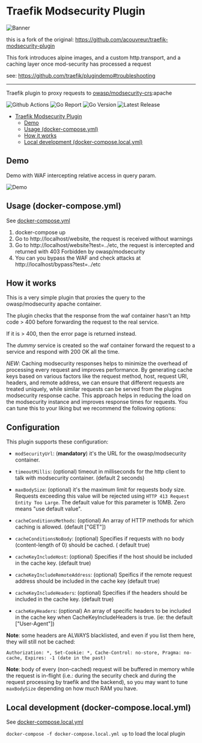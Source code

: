 # Traefik Modsecurity Plugin

![Banner](./img/banner.png)

this is a fork of the original: https://github.com/acouvreur/traefik-modsecurity-plugin

This fork introduces alpine images, and a custom http.transport, and a caching layer once mod-security has processed a
request

see:  https://github.com/traefik/plugindemo#troubleshooting

----

Traefik plugin to proxy requests to [owasp/modsecurity-crs](https://hub.docker.com/r/owasp/modsecurity-crs):apache

![Github Actions](https://img.shields.io/github/actions/workflow/status/madebymode/traefik-modsecurity-plugin/build.yml?style=flat-square&branch=main)
![Go Report](https://goreportcard.com/badge/github.com/madebymode/traefik-modsecurity-plugin?style=flat-square)
![Go Version](https://img.shields.io/github/go-mod/go-version/madebymode/traefik-modsecurity-plugin?style=flat-square)
![Latest Release](https://img.shields.io/github/release/madebymode/traefik-modsecurity-plugin/all.svg?style=flat-square)

- [Traefik Modsecurity Plugin](#traefik-modsecurity-plugin)
    - [Demo](#demo)
    - [Usage (docker-compose.yml)](#usage-docker-composeyml)
    - [How it works](#how-it-works)
    - [Local development (docker-compose.local.yml)](#local-development-docker-composelocalyml)

## Demo

Demo with WAF intercepting relative access in query param.

![Demo](./img/waf.gif)

## Usage (docker-compose.yml)

See [docker-compose.yml](docker-compose.yml)

1. docker-compose up
2. Go to http://localhost/website, the request is received without warnings
3. Go to http://localhost/website?test=../etc, the request is intercepted and returned with 403 Forbidden by
   owasp/modsecurity
4. You can you bypass the WAF and check attacks at http://localhost/bypass?test=../etc

## How it works

This is a very simple plugin that proxies the query to the owasp/modsecurity apache container.

The plugin checks that the response from the waf container hasn't an http code > 400 before forwarding the request to
the real service.

If it is > 400, then the error page is returned instead.

The *dummy* service is created so the waf container forward the request to a service and respond with 200 OK all the
time.

*NEW*: Caching modsecurity responses helps to minimize the overhead of processing every request and improves
performance. By generating cache keys based on various factors like the request method, host, request URI, headers, and
remote address, we can ensure that different requests are treated uniquely, while similar requests can be served from
the plugins modsecurity response cache. This approach helps in reducing the load on the modsecurity instance and improves response times for
requests. You can tune this to your liking but we recommend the following options:

## Configuration

This plugin supports these configuration:

* `modSecurityUrl`: (**mandatory**) it's the URL for the owasp/modsecurity container.
* `timeoutMillis`: (optional) timeout in milliseconds for the http client to talk with modsecurity container. (default 2
  seconds)
* `maxBodySize`: (optional) it's the maximum limit for requests body size. Requests exceeding this value will be
  rejected using `HTTP 413 Request Entity Too Large`.
  The default value for this parameter is 10MB. Zero means "use default value".

* `cacheConditionsMethods`: (optional) An array of HTTP methods for which caching is allowed. (default ["GET"])
* `cacheConditionsNoBody`: (optional) Specifies if requests with no body (content-length of 0) should be cached. (
  default true)

* `cacheKeyIncludeHost`: (optional) Specifies if the host should be included in the cache key. (default true)
* `cacheKeyIncludeRemoteAddress`: (optional) Speifics if the remote request address should be included in the cache
  key (default true)
* `cacheKeyIncludeHeaders`: (optional) Specifies if the headers should be included in the cache key. (default true)
* `cacheKeyHeaders`: (optional) An array of specific headers to be included in the cache key when CacheKeyIncludeHeaders is true. (ie: the default ["User-Agent"]) 

**Note**: some headers are ALWAYS blacklisted, and even if you list
them here, they will still not be cached:
```
Authorization: *, Set-Cookie: *, Cache-Control: no-store, Pragma: no-cache, Expires: -1 (date in the past)
```

**Note**: body of every (non-cached) request will be buffered in memory while the request is in-flight (i.e.: during the
security
check and during the request processing by traefik and the backend), so you may want to tune `maxBodySize` depending on
how much RAM you have.

## Local development (docker-compose.local.yml)

See [docker-compose.local.yml](docker-compose.local.yml)

`docker-compose -f docker-compose.local.yml up` to load the local plugin
